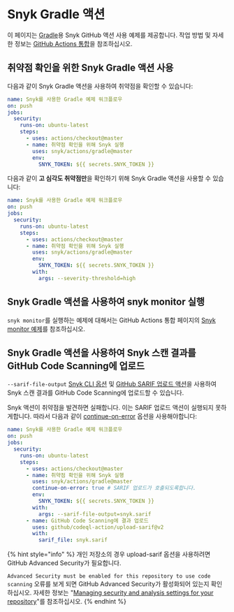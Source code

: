 # Snyk Gradle 액션

이 페이지는 [Gradle](https://github.com/snyk/actions/tree/master/gradle)용 Snyk GitHub 액션 사용 예제를 제공합니다. 작업 방법 및 자세한 정보는 [GitHub Actions 통합](https://docs.snyk.io/integrations/ci-cd-integrations/github-actions-integration)을 참조하십시오.

## 취약점 확인을 위한 Snyk Gradle 액션 사용

다음과 같이 Snyk Gradle 액션을 사용하여 취약점을 확인할 수 있습니다:

```yaml
name: Snyk를 사용한 Gradle 예제 워크플로우
on: push
jobs:
  security:
    runs-on: ubuntu-latest
    steps:
      - uses: actions/checkout@master
      - name: 취약점 확인을 위해 Snyk 실행
        uses: snyk/actions/gradle@master
        env:
          SNYK_TOKEN: ${{ secrets.SNYK_TOKEN }}
```

다음과 같이 **고 심각도 취약점만**을 확인하기 위해 Snyk Gradle 액션을 사용할 수 있습니다:

```yaml
name: Snyk를 사용한 Gradle 예제 워크플로우
on: push
jobs:
  security:
    runs-on: ubuntu-latest
    steps:
      - uses: actions/checkout@master
      - name: 취약점 확인을 위해 Snyk 실행
        uses: snyk/actions/gradle@master
        env:
          SNYK_TOKEN: ${{ secrets.SNYK_TOKEN }}
        with:
          args: --severity-threshold=high
```

## Snyk Gradle 액션을 사용하여 snyk monitor 실행

`snyk monitor`를 실행하는 예제에 대해서는 GitHub Actions 통합 페이지의 [Snyk monitor 예제](https://docs.snyk.io/integrations/ci-cd-integrations/github-actions-integration#snyk-monitor-example)를 참조하십시오.

## Snyk Gradle 액션을 사용하여 Snyk 스캔 결과를 GitHub Code Scanning에 업로드

`--sarif-file-output` [Snyk CLI 옵션](https://docs.snyk.io/snyk-cli/cli-reference) 및 [GitHub SARIF 업로드 액션](https://docs.github.com/en/code-security/secure-coding/uploading-a-sarif-file-to-github)을 사용하여 Snyk 스캔 결과를 GitHub Code Scanning에 업로드할 수 있습니다.

Snyk 액션이 취약점을 발견하면 실패합니다. 이는 SARIF 업로드 액션이 실행되지 못하게합니다. 따라서 다음과 같이 [continue-on-error](https://docs.github.com/en/actions/reference/workflow-syntax-for-github-actions#jobsjob\_idstepscontinue-on-error) 옵션을 사용해야합니다:

```yaml
name: Snyk를 사용한 Gradle 예제 워크플로우
on: push
jobs:
  security:
    runs-on: ubuntu-latest
    steps:
      - uses: actions/checkout@master
      - name: 취약점 확인을 위해 Snyk 실행
        uses: snyk/actions/gradle@master
        continue-on-error: true # SARIF 업로드가 호출되도록합니다.
        env:
          SNYK_TOKEN: ${{ secrets.SNYK_TOKEN }}
        with:
          args: --sarif-file-output=snyk.sarif
      - name: GitHub Code Scanning에 결과 업로드
        uses: github/codeql-action/upload-sarif@v2
        with:
          sarif_file: snyk.sarif
```

{% hint style="info" %}
개인 저장소의 경우 upload-sarif 옵션을 사용하려면 GitHub Advanced Security가 필요합니다. &#x20;

`Advanced Security must be enabled for this repository to use code scanning` 오류를 보게 되면 GitHub Advanced Security가 활성화되어 있는지 확인하십시오. 자세한 정보는 "[Managing security and analysis settings for your repository](https://docs.github.com/en/repositories/managing-your-repositorys-settings-and-features/enabling-features-for-your-repository/managing-security-and-analysis-settings-for-your-repository)"를 참조하십시오.
{% endhint %}